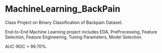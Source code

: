 # MachineLearning_BackPain

Class Project on Binary Classification of Backpain Dataset.

End-to-End Machine Learning project includes EDA, PreProcessing, Feature Selection, Feature Engineering, Tuning Parameters, Model Selection.

AUC-ROC = 99.70%. 
